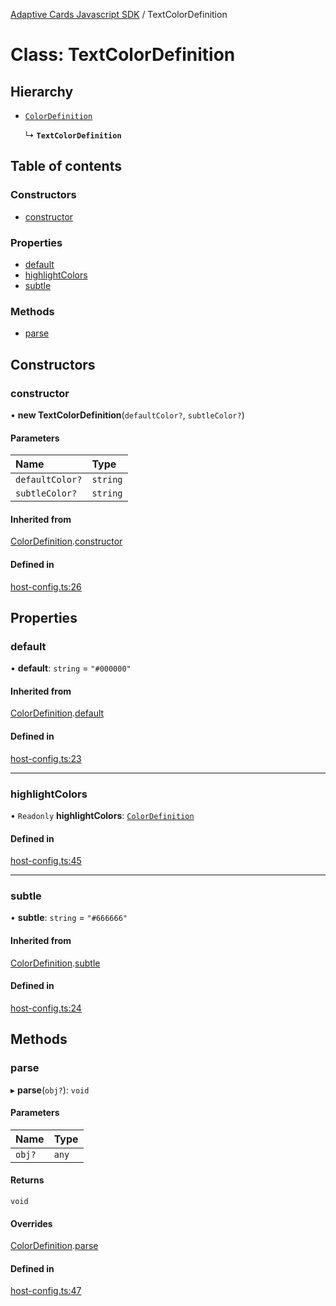 [Adaptive Cards Javascript SDK](../README.md) / TextColorDefinition

# Class: TextColorDefinition

## Hierarchy

- [`ColorDefinition`](ColorDefinition.md)

  ↳ **`TextColorDefinition`**

## Table of contents

### Constructors

- [constructor](TextColorDefinition.md#constructor)

### Properties

- [default](TextColorDefinition.md#default)
- [highlightColors](TextColorDefinition.md#highlightcolors)
- [subtle](TextColorDefinition.md#subtle)

### Methods

- [parse](TextColorDefinition.md#parse)

## Constructors

### constructor

• **new TextColorDefinition**(`defaultColor?`, `subtleColor?`)

#### Parameters

| Name | Type |
| :------ | :------ |
| `defaultColor?` | `string` |
| `subtleColor?` | `string` |

#### Inherited from

[ColorDefinition](ColorDefinition.md).[constructor](ColorDefinition.md#constructor)

#### Defined in

[host-config.ts:26](https://github.com/asseco-see/AdaptiveCards/blob/d5d2c7b75/source/nodejs/adaptivecards/src/host-config.ts#L26)

## Properties

### default

• **default**: `string` = `"#000000"`

#### Inherited from

[ColorDefinition](ColorDefinition.md).[default](ColorDefinition.md#default)

#### Defined in

[host-config.ts:23](https://github.com/asseco-see/AdaptiveCards/blob/d5d2c7b75/source/nodejs/adaptivecards/src/host-config.ts#L23)

___

### highlightColors

• `Readonly` **highlightColors**: [`ColorDefinition`](ColorDefinition.md)

#### Defined in

[host-config.ts:45](https://github.com/asseco-see/AdaptiveCards/blob/d5d2c7b75/source/nodejs/adaptivecards/src/host-config.ts#L45)

___

### subtle

• **subtle**: `string` = `"#666666"`

#### Inherited from

[ColorDefinition](ColorDefinition.md).[subtle](ColorDefinition.md#subtle)

#### Defined in

[host-config.ts:24](https://github.com/asseco-see/AdaptiveCards/blob/d5d2c7b75/source/nodejs/adaptivecards/src/host-config.ts#L24)

## Methods

### parse

▸ **parse**(`obj?`): `void`

#### Parameters

| Name | Type |
| :------ | :------ |
| `obj?` | `any` |

#### Returns

`void`

#### Overrides

[ColorDefinition](ColorDefinition.md).[parse](ColorDefinition.md#parse)

#### Defined in

[host-config.ts:47](https://github.com/asseco-see/AdaptiveCards/blob/d5d2c7b75/source/nodejs/adaptivecards/src/host-config.ts#L47)
